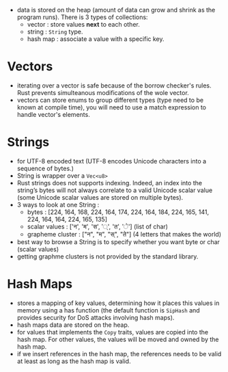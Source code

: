 - data is stored on the heap (amount of data can grow and shrink as the program runs). There is 3 types of collections:
    - vector : store values **next** to each other.
    - string : ```String``` type.
    - hash map : associate a value with a specific key.

# Vectors
- iterating over a vector is safe because of the borrow checker's rules. Rust prevents simulteanous modifications of the wole vector.
- vectors can store enums to group different types (type need to be known at compile time), you will need to use a match expression to 
handle vector's elements.

# Strings
- for UTF-8 encoded text (UTF-8 encodes Unicode characters into a sequence of bytes.)
- String is wrapper over a ```Vec<u8>```
- Rust strings does not supports indexing. Indeed, an index into the string’s bytes will not always correlate to a valid Unicode scalar value (some Unicode scalar values are stored on multiple bytes).
- 3 ways to look at one String :
    - bytes :
[224, 164, 168, 224, 164, 174, 224, 164, 184, 224, 165, 141, 224, 164, 164, 224, 165, 135]
    - scalar values : 
['न', 'म', 'स', '्', 'त', 'े'] (list of char)
    - grapheme cluster :
["न", "म", "स्", "ते"] (4 letters that makes the world)
- best way to browse a String is to specify whether you want byte or char (scalar values)
- getting graphme clusters is not provided by the standard library.

# Hash Maps
- stores a mapping of key values, determining how it places this values in memory using a has function (the default function is ```SipHash``` and provides security for DoS attacks involving hash maps).
- hash maps data are stored on the heap.
- for values that implements the ```Copy``` traits, values are copied into the hash map. For other values, the values will be moved and owned by the hash map.
- if we insert references in the hash map, the references needs to be valid at least as long as the hash map is valid.